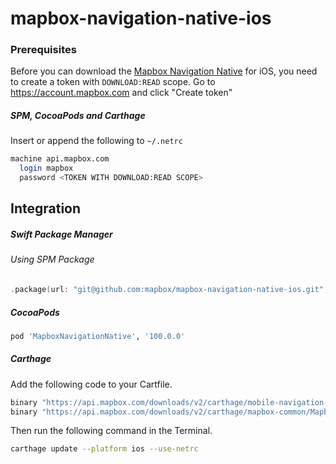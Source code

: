 # mapbox-navigation-native-ios

### Prerequisites

Before you can download the [Mapbox Navigation Native](https://github.com/mapbox/mapbox-navigation-native) for iOS, you need to create a token with `DOWNLOAD:READ` scope.
Go to https://account.mapbox.com and click "Create token"

##### SPM, CocoaPods and Carthage
Insert or append the following to `~/.netrc`

```bash
machine api.mapbox.com
  login mapbox
  password <TOKEN WITH DOWNLOAD:READ SCOPE>
```

## Integration

##### Swift Package Manager

###### Using SPM Package

```swift
.package(url: "git@github.com:mapbox/mapbox-navigation-native-ios.git", from: "100.0.0"),
```

##### CocoaPods

```ruby
pod 'MapboxNavigationNative', '100.0.0'
```

##### Carthage

Add the following code to your Cartfile.

```bash
binary "https://api.mapbox.com/downloads/v2/carthage/mobile-navigation-native/MapboxNavigationNative.json" == 100.0.0
binary "https://api.mapbox.com/downloads/v2/carthage/mapbox-common/MapboxCommon-ios.json" == 21.3.0
```

Then run the following command in the Terminal.
```bash
carthage update --platform ios --use-netrc
```
